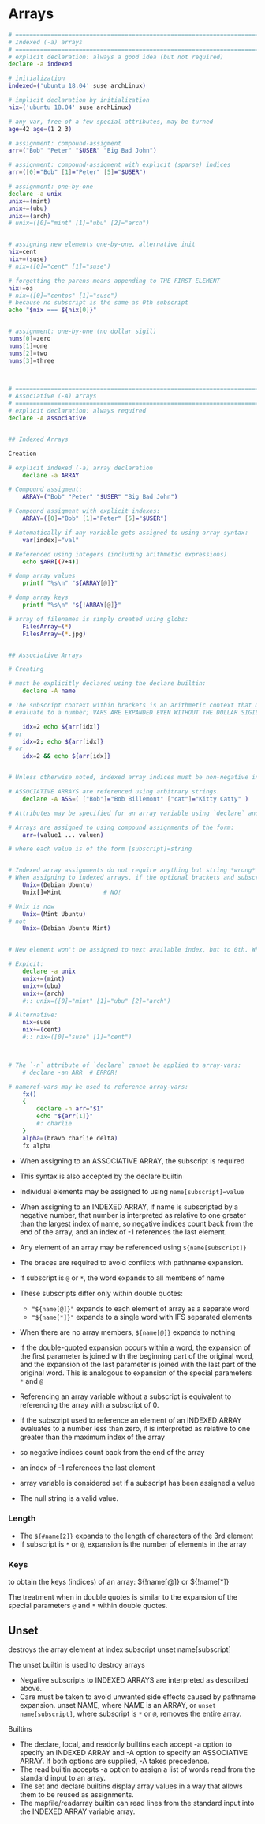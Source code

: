 # Arrays

```bash
# =============================================================================
# Indexed (-a) arrays
# =============================================================================
# explicit declaration: always a good idea (but not required)
declare -a indexed

# initialization
indexed=('ubuntu 18.04' suse archLinux)

# implicit declaration by initialization
nix=('ubuntu 18.04' suse archLinux)

# any var, free of a few special attributes, may be turned
age=42 age=(1 2 3)

# assignment: compound-assigment
arr=("Bob" "Peter" "$USER" "Big Bad John")

# assignment: compound-assigment with explicit (sparse) indices
arr=([0]="Bob" [1]="Peter" [5]="$USER")

# assignment: one-by-one
declare -a unix
unix+=(mint)
unix+=(ubu)
unix+=(arch)
# unix=([0]="mint" [1]="ubu" [2]="arch")


# assigning new elements one-by-one, alternative init
nix=cent
nix+=(suse)
# nix=([0]="cent" [1]="suse")

# forgetting the parens means appending to THE FIRST ELEMENT
nix+=os
# nix=([0]="centos" [1]="suse")
# because no subscript is the same as 0th subscript
echo "$nix === ${nix[0]}"


# assignment: one-by-one (no dollar sigil)
nums[0]=zero
nums[1]=one
nums[2]=two
nums[3]=three



# =============================================================================
# Associative (-A) arrays
# =============================================================================
# explicit declaration: always required
declare -A associative


## Indexed Arrays

Creation

# explicit indexed (-a) array declaration
    declare -a ARRAY

# Compound assigment:
    ARRAY=("Bob" "Peter" "$USER" "Big Bad John")

# Compound assigment with explicit indexes: 
    ARRAY=([0]="Bob" [1]="Peter" [5]="$USER")

# Automatically if any variable gets assigned to using array syntax:
    var[index]="val"

# Referenced using integers (including arithmetic expressions)
    echo $ARR[(7+4)]

# dump array values
    printf "%s\n" "${ARRAY[@]}"

# dump array keys
    printf "%s\n" "${!ARRAY[@]}"

# array of filenames is simply created using globs:
    FilesArray=(*)
    FilesArray=(*.jpg)


## Associative Arrays

# Creating

# must be explicitly declared using the declare builtin: 
    declare -A name

# The subscript context within brackets is an arithmetic context that must 
# evaluate to a number; VARS ARE EXPANDED EVEN WITHOUT THE DOLLAR SIGIL.

    idx=2 echo ${arr[idx]}
# or
    idx=2; echo ${arr[idx]}
# or
    idx=2 && echo ${arr[idx]}


# Unless otherwise noted, indexed array indices must be non-negative integers.

# ASSOCIATIVE ARRAYS are referenced using arbitrary strings.
    declare -A ASS=( ["Bob"]="Bob Billemont" ["cat"]="Kitty Catty" )

# Attributes may be specified for an array variable using `declare` and `readonly` builtins; each attribute applies to all members of an array.

# Arrays are assigned to using compound assignments of the form:
    arr=(value1 ... valuen)

# where each value is of the form [subscript]=string


# Indexed array assignments do not require anything but string *wrong*
# When assigning to indexed arrays, if the optional brackets and subscript are supplied, that index is assigned to; otherwise the index of the element assigned is the last index assigned to by the statement plus one.
    Unix=(Debian Ubuntu)
    Unix[]=Mint            # NO!

# Unix is now
    Unix=(Mint Ubuntu)
# not
    Unix=(Debian Ubuntu Mint)


# New element won't be assigned to next available index, but to 0th. When assigning to indexed arrays, if brackets and subscript are not supplied, it is the same as assigning to first element at index 0.

# Expicit:
    declare -a unix
    unix+=(mint)
    unix+=(ubu)
    unix+=(arch)
    #:: unix=([0]="mint" [1]="ubu" [2]="arch")

# Alternative:
    nix=suse
    nix+=(cent)
    #:: nix=([0]="suse" [1]="cent")



# The `-n` attribute of `declare` cannot be applied to array-vars:
    # declare -an ARR  # ERROR!

# nameref-vars may be used to reference array-vars:
    fx()
    {
        declare -n arr="$1"
        echo "${arr[1]}"
        #: charlie
    }
    alpha=(bravo charlie delta)
    fx alpha
```



- When assigning to an ASSOCIATIVE ARRAY, the subscript is required
- This syntax is also accepted by the declare builtin
- Individual elements may be assigned to using `name[subscript]=value`
- When assigning to an INDEXED ARRAY, if name is subscripted by a negative number, that number is interpreted as relative to one greater than the largest index of name, so negative indices count back from the end of the array, and an index of -1 references the last element.

- Any element of an array may be referenced using `${name[subscript]}`
- The braces are required to avoid conflicts with pathname expansion.
- If subscript is `@` or `*`, the word expands to all members of name
- These subscripts differ only within double quotes:
  - `"${name[@]}"` expands to each element of array as a separate word
  - `"${name[*]}"` expands to a single word with IFS separated elements


- When there are no array members, `${name[@]}` expands to nothing
- If the double-quoted expansion occurs within a word, the expansion of the first parameter is joined with the beginning part of the original word, and the expansion of the last parameter is joined with the last part of the original word. This is analogous to expansion of the special parameters `*` and `@`
- Referencing an array variable without a subscript is equivalent to referencing the array with a subscript of 0.
- If the subscript used to reference an element of an INDEXED ARRAY evaluates to a number less than zero, it is interpreted as relative to one greater than the maximum index of the array
- so negative indices count back from the end of the array
- an index of -1 references the last element
- array variable is considered set if a subscript has been assigned a value
- The null string is a valid value.


### Length

- The `${#name[2]}` expands to the length of characters of the 3rd element
- If subscript is `*` or `@`, expansion is the number of elements in the array


### Keys

to obtain the keys (indices) of an array:
    ${!name[@]}
or
    ${!name[*]}

The treatment when in double quotes is similar to the expansion of the special parameters `@` and `*` within double quotes.


## Unset

destroys the array element at index subscript
    unset name[subscript]

The unset builtin is used to destroy arrays
* Negative subscripts to INDEXED ARRAYS are interpreted as described above. 
* Care must be taken to avoid unwanted side effects caused by pathname expansion. unset NAME, where NAME is an ARRAY, or `unset name[subscript]`, where subscript is `*` or `@`, removes the entire array.


Builtins
* The declare, local, and readonly builtins each accept -a option to specify an INDEXED ARRAY
  and -A option to specify an ASSOCIATIVE ARRAY. If both options are supplied, -A takes precedence. 
* The read builtin accepts -a option to assign a list of words read from the standard input to an array. 
* The set and declare builtins display array values in a way that allows them to be reused as assignments.
* The mapfile/readarray builtin can read lines from the standard input into the INDEXED ARRAY variable array. 
